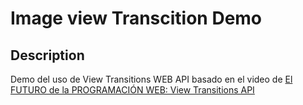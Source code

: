 # Image view Transcition Demo

## Description

Demo del uso de View Transitions WEB API
basado en el video de [El FUTURO de la PROGRAMACIÓN WEB: View Transitions API](https://youtu.be/ODv-VFRFGcY)
